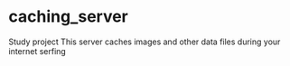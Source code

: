 # caching_server
Study project
This server caches images and other data files during your internet serfing
